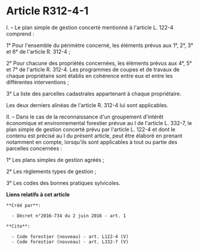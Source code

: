 # Article R312-4-1

I. – Le plan simple de gestion concerté mentionné à l'article L. 122-4 comprend : 

1° Pour l'ensemble du périmètre concerné, les éléments prévus aux 1°, 2°, 3° et 6° de l'article R. 312-4 ; 

2° Pour chacune des propriétés concernées, les éléments prévus aux 4°, 5° et 7° de l'article R. 312-4. Les programmes de
coupes et de travaux de chaque propriétaire sont établis en cohérence entre eux et entre les différentes interventions ; 

3° La liste des parcelles cadastrales appartenant à chaque propriétaire. 

Les deux derniers alinéas de l'article R. 312-4 lui sont applicables. 

II. – Dans le cas de la reconnaissance d'un groupement d'intérêt économique et environnemental forestier prévue au I de
l'article L. 332-7, le plan simple de gestion concerté prévu par l'article L. 122-4 et dont le contenu est précisé au I du
présent article, peut être élaboré en prenant notamment en compte, lorsqu'ils sont applicables à tout ou partie des parcelles
concernées : 

1° Les plans simples de gestion agréés ; 

2° Les règlements types de gestion ; 

3° Les codes des bonnes pratiques sylvicoles.

**Liens relatifs à cet article**

	**Créé par**:

	  - Décret n°2016-734 du 2 juin 2016 - art. 1

	**Cite**:

	  - Code forestier (nouveau) - art. L122-4 (V)
	  - Code forestier (nouveau) - art. L332-7 (V)
